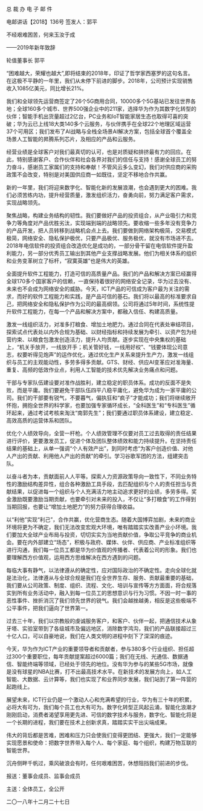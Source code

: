 ﻿总 裁 办 电 子 邮 件

 

电邮讲话【2018】136号           签发人：郭平   


 

不经艰难困苦，何来玉汝于成

 

——2019年新年致辞

轮值董事长 郭平

 

“困难越大，荣耀也越大”,即将结束的2018年，印证了哲学家西塞罗的这句名言。在这极不平静的一年里，我们从未停下前进的脚步。2018年，公司预计实现销售收入1085亿美元，同比增长21%。

我们和全球领先运营商签定了26个5G商用合同，10000多个5G基站已发往世界各地；全球160多个城市、世界500强企业中的211家，选择华为作为其数字化转型的伙伴；智能手机出货量超过2亿台，PC业务和IoT智能家居生态也取得可喜的突破；华为云已上线18大类140多个云服务，与伙伴携手在全球22个地理区域运营37个可用区；我们发布了AI战略与全栈全场景AI解决方案，包括全球首个覆盖全场景人工智能的昇腾系列芯片，及相应的产品和云服务。

经营业绩是全球客户对我们最真切的认可，也是对质疑和排挤最有力的回应。在此，特别感谢客户、合作伙伴和社会各界对我们的信任与支持！感谢全球员工的努力奋斗，感谢员工家属们的支持和奉献！不管风云多么变幻，我们对供应商的采购政策不会改变，特别是对美国供应商一如既往，坚定不移地合作共赢。 

 

新的一年里，我们将迎来数字化、智能化新的发展浪潮，也会遇到更大的困难。我们必须苦练内功，提升经营质量，激发组织活力，奋勇向前，努力满足客户需求，实现战略领先。

聚焦战略，构建业务结构的韧性。我们要做好产品的投资组合，从产业吸引力和竞争力等角度对产品优胜劣汰，实现端到端的战略领先。要收缩一些多年没有竞争力的产品开发，把人员转移到战略机会点上去。我们要做到网络架构极简，交易模式极简，网络安全、隐私保护极优，只要产品极优、服务极优，就没有市场进不去。2018年电信软件的投资组合改造优化是成功的，一部分骨干留在电信软件提升盈利能力，另一部分优秀员工输出到其他产业支撑战略发展。他们为相关体系的组织和业务变革树立了标杆，“寂寞英雄”也是伟大的英雄。

全面提升软件工程能力，打造可信的高质量产品。我们的产品和解决方案已经赢得全球170多个国家客户的信赖，一直保持着很好的网络安全记录，华为过去没有、未来也不会成为网络安全的威胁。今天，ICT产品的可信成为客户最为关注的需求，而好的软件工程能力和实践，是产品可信的基石。我们将以最高的标准要求自己，把网络安全和隐私保护作为公司的最高纲领。公司将通过5年时间，系统性提升软件工程能力，在每一个产品和解决方案中，都融入信任、构建高质量。

激发一线组织活力，对准多打粮食、增加土地肥力。通过合同在代表处审结项目，探索试点代表处以内外合规为基础、以财经指标和持续发展为牵引、以资产包为经营约束、以粮食包激发创造活力，提升人均贡献。逐步实现在中央集权的基础上，“机关手放开，一线放开手；机关管好钱，一线用好权”、“钱要体现公司意志，权要听得见炮声”的运作优化，通过优化生产关系来提升生产力，激发一线组织与员工的主观能动性，多劳多得多贡献。GTS、财经、供应AI变革应对准海量、重复、高频的低效作业点，利用人工智能的技术优先解决业务痛点和问题。

干部与专家队伍建设要对准作战胜利，建立稳定的职员体系。成功的反面不是失败，而是平庸。我们要避免干部队伍四平八稳平庸化，避免华为成为一家平庸的公司。我们的干部要有锐气，不要暮气，偏执狂和“疯子”才能成功；我们将继续敞开怀抱，拥抱全世界的科学家，也要加强专家循环成长，“全科医生”和“专科医生”循环起来，通过考试考核来淘汰“南郭先生”；我们要通过职员体系建设，建立稳定、高效高质的运营体系和团队。

优化个人绩效导向，全营一杆枪。个人绩效管理不仅要对员工过去取得的责任结果进行评价，更要激发员工，促进个体及团队整体绩效和能力持续提升。在坚持责任结果的基础上，从单一强调“个人有效产出”，到同时考虑“为客户创造价值、对他人产出的贡献、利用他人产出的贡献”的牵引。学习谷歌军团的方法，组建突击队。

以奋斗者为本，贡献面前人人平等。探索人力资源政策导向一致性下，不同业务特性的激励结构差异性，组合各种激励工具手段，去匹配组织与个人的责任担当与贡献结果，以促进每一个组织与个人充满活力地主动追求更好的业绩，多劳多得。奖金激励既要激励当期贡献，也要牵引对未来的投入，不仅让“多打粮食”的工作得到当期回报，也要让“增加土地肥力”的努力获得合理收益。

以“利他”实现“利己”，合作共赢，优化营商生态。随着大国博弈加剧，未来的商业环境将更为不确定，我们无法改变宏观大环境，唯有踏踏实实改善产业小环境。我们要加大全球产业布局与投资，切切实实为当地贡献价值，争取公平竞争的商业机会。要在内外部建立“场态”，积极与政府、媒体、伙伴、供应商、产业标准组织等进行沟通，我们每一位员工都是华为价值观的传播者、代表着公司的形象。我们也要理解西方价值观，运用西方思维解决在西方遇到的问题。

每临大事有静气，以法律遵从的确定性，应对国际政治的不确定性。走向全球化就是法治化，法律遵从与全球合规是我们在全世界生存、服务、贡献最重要的基础，我们要从公司政策、制度、组织、流程、文化、培训与宣传等方方面面，将合规落实到所有业务活动中，融入到每一位员工的思想意识与行为习惯。不因一时一事的恶性事件、挫折消沉了我们领先世界的锐气。我们会越挫越勇，相反是这些极端不公平事件，把我们逼向了世界第一。

 

过去三十年，我们以宗教般的虔诚服务客户，和客户、伙伴一起，把通信技术从象牙塔、实验室带到了各级城市及偏远地区，消除数字鸿沟，我们的产品联接超过三十亿人口，可以自豪地说，我们在人类文明的进程中刻下了深深的痕迹。

今天，华为作为ICT产业的重要领导者和贡献者，参与380多个行业组织、担任超过300个重要职位，每年贡献提案超过6000篇；我们在无线、光通信、数据通信、智能终端等领域，已经处于领先的地位。没有华为参与的某些5G市场，就像是没有球星的NBA比赛，打不出最高技术水平。在新技术的发展方向上，如人工智能、大数据、云计算等，我们也实现了和业界同步发展，我们站到了第一阵营的起跑线上。

展望未来，ICT行业仍是一个激动人心和充满希望的行业，华为有三十年的积累，必将大有可为，我们每个员工也大有可为。数字化转型正风起云涌，智能化浪潮才刚刚启动，消费者渴望享用更先进、可信的数字技术与服务，数字化、智能化将是一个长期的进程，我们要在技术上创新求真，踏踏实实干出尖端成果。

伟大的背后都是苦难，困难和压力只会使我们变得更团结、更强大，我们一定能够实现愿景和使命：把数字世界带入每个人、每个家庭、每个组织，构建万物互联的智能世界。

沉舟侧畔千帆过，乘风破浪会有时，任何艰难困苦，休想阻挡我们前进的步伐。

 

 

报送：董事会成员、监事会成员

主送：全体员工，全公开

二〇一八年十二月二十七日